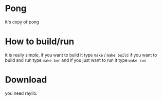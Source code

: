 # Pong
it's copy of pong

# How to build/run
it is really simple, if you want to build it type `make` / `make build`
if you want to build and run type `make bnr` 
and if you just want to run it type `make run`

# Download
you need raylib.
